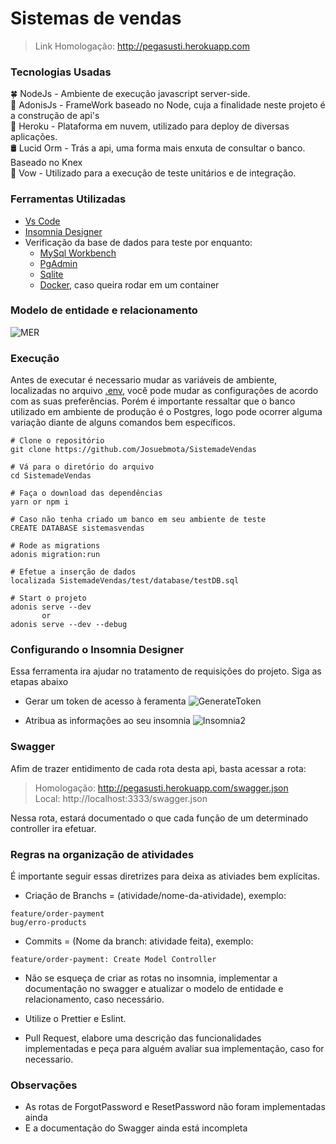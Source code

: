 # Sistemas de vendas
>Link Homologação: http://pegasusti.herokuapp.com

### Tecnologias Usadas
🍀 NodeJs - Ambiente de execução javascript server-side. <br>
🔺 AdonisJs - FrameWork baseado no Node, cuja a finalidade neste projeto é a construção de api's <br>
👾 Heroku - Plataforma em nuvem, utilizado para deploy de diversas aplicações. <br> 
🛢️ Lucid Orm  - Trás a api, uma forma mais enxuta de consultar o banco. Baseado no Knex <br>
🔎 Vow - Utilizado para a execução de teste unitários e de integração. <br> 

### Ferramentas Utilizadas
- [Vs Code](https://code.visualstudio.com/)
- [Insomnia Designer](https://insomnia.rest/download/)
- Verificação da base de dados para teste por enquanto:
  - [MySql Workbench](https://dev.mysql.com/downloads/workbench/)
  - [PgAdmin](https://www.postgresql.org/)
  - [Sqlite](https://sqlitebrowser.org/)
  - [Docker](https://www.docker.com/), caso queira rodar em um container

### Modelo de entidade e relacionamento
![MER](https://user-images.githubusercontent.com/34459397/89466459-4695de00-d74a-11ea-9f33-96e21f3f659f.png)

### Execução
Antes de executar é necessario mudar as variáveis de ambiente, localizadas no arquivo [.env](https://github.com/Josuebmota/ApiCadastroUser/blob/master/.env), você pode mudar as configurações de acordo com as suas preferências. Porém é importante ressaltar que o banco utilizado em ambiente de produção é o Postgres, logo pode ocorrer alguma variação diante de alguns comandos bem específicos.

```
# Clone o repositório
git clone https://github.com/Josuebmota/SistemadeVendas

# Vá para o diretório do arquivo
cd SistemadeVendas

# Faça o download das dependências
yarn or npm i

# Caso não tenha criado um banco em seu ambiente de teste
CREATE DATABASE sistemasvendas

# Rode as migrations
adonis migration:run

# Efetue a inserção de dados
localizada SistemadeVendas/test/database/testDB.sql

# Start o projeto
adonis serve --dev
       or
adonis serve --dev --debug
```

### Configurando o Insomnia Designer
Essa ferramenta ira ajudar no tratamento de requisições do projeto. Siga as etapas abaixo

- Gerar um token de acesso à feramenta
![GenerateToken](https://user-images.githubusercontent.com/34459397/89244904-0a456f00-d5de-11ea-8f7e-e2881a7529c9.gif) 

- Atribua as informações ao seu insomnia
  ![Insomnia2](https://user-images.githubusercontent.com/34459397/89245230-c141ea80-d5de-11ea-8bd1-cca9d11acea7.png)

### Swagger 
Afim de trazer entidimento de cada rota desta api, basta acessar a rota:
>Homologação: http://pegasusti.herokuapp.com/swagger.json<br>
>Local: http://localhost:3333/swagger.json

Nessa rota, estará documentado o que cada função de um determinado controller ira efetuar.

### Regras na organização de atividades
É importante seguir essas diretrizes para deixa as ativiades bem explícitas.
- Criação de Branchs = (atividade/nome-da-atividade), exemplo:
```
feature/order-payment
bug/erro-products
```
- Commits = (Nome da branch: atividade feita), exemplo:
```
feature/order-payment: Create Model Controller
```

- Não se esqueça de criar as rotas no insomnia, implementar a documentação no swagger e atualizar o modelo de entidade e relacionamento, caso necessário.

- Utilize o Prettier e Eslint.

- Pull Request, elabore uma descrição das funcionalidades implementadas e peça para alguém avaliar sua implementação, caso for necessario.

### Observações
- As rotas de ForgotPassword e ResetPassword não foram implementadas ainda
- E a documentação do Swagger ainda está incompleta

